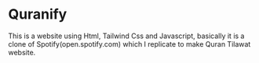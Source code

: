# Quranify
This is a website using Html, Tailwind Css and Javascript, basically it is a clone of Spotify(open.spotify.com) which I replicate to make Quran Tilawat website.
